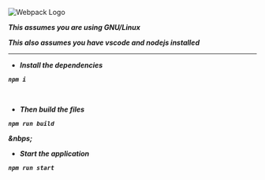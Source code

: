 ![Webpack Logo](https://github.com/aguin467/webPack/blob/master/webpack.svg)

<b><i>This assumes you are using GNU/Linux
  
<b><i>This also assumes you have vscode and nodejs installed 
  
------------------------------------------------------------------------------------------------------------------------------------------

- Install the dependencies 
```
npm i
```
<p>&nbsp;</p>

- Then build the files
```
npm run build
```

<p>&nbps;</p>

- Start the application
```
npm run start
```

